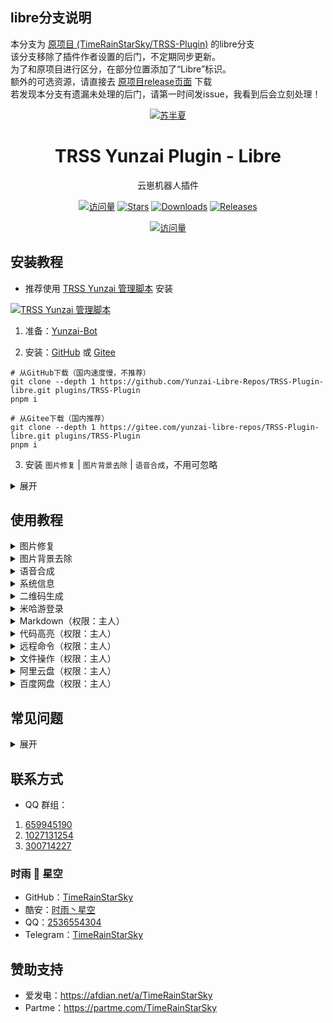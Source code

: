 ## libre分支说明
本分支为 [原项目 (TimeRainStarSky/TRSS-Plugin)](https://github.com/TimeRainStarSky/TRSS-Plugin) 的libre分支  
该分支移除了插件作者设置的后门，不定期同步更新。  
为了和原项目进行区分，在部分位置添加了“Libre”标识。  
额外的可选资源，请直接去 [原项目release页面](https://github.com/TimeRainStarSky/TRSS-Plugin/releases) 下载  
若发现本分支有遗漏未处理的后门，请第一时间发issue，我看到后会立刻处理！

<div align="center">

<a href="https://moegirl.org.cn/苏半夏">
  <picture>
    <source media="(prefers-color-scheme: dark)" srcset="Picture/苏半夏D.png">
    <img alt="苏半夏" src="Picture/苏半夏.png">
  </picture>
</a>

# TRSS Yunzai Plugin - Libre

云崽机器人插件

[![访问量](https://visitor-badge.glitch.me/badge?page_id=TimeRainStarSky.TRSS-Plugin&right_color=red&left_text=访%20问%20量)](https://github.com/TimeRainStarSky/TRSS-Plugin)
[![Stars](https://img.shields.io/github/stars/TimeRainStarSky/TRSS-Plugin?color=yellow&label=收藏)](../../stargazers)
[![Downloads](https://img.shields.io/github/downloads/TimeRainStarSky/TRSS-Plugin/total?color=blue&label=下载)](Install.sh)
[![Releases](https://img.shields.io/github/v/release/TimeRainStarSky/TRSS-Plugin?color=green&label=发行版)](../../releases/latest)

[![访问量](https://profile-counter.glitch.me/TimeRainStarSky-TRSS-Plugin/count.svg)](https://github.com/TimeRainStarSky/TRSS-Plugin)

</div>

## 安装教程

- 推荐使用 [TRSS Yunzai 管理脚本](https://TRSS.me) 安装

[![TRSS Yunzai 管理脚本](https://github-readme-stats.vercel.app/api/pin/?username=TimeRainStarSky&repo=TRSS_Yunzai&show_owner=true)](../../../TRSS_Yunzai)

1. 准备：[Yunzai-Bot](https://github.com/Le-niao/Yunzai-Bot)

2. 安装：[GitHub](https://github.com/Yunzai-Libre-Repos/TRSS-Plugin-libre) 或 [Gitee](https://gitee.com/yunzai-libre-repos/TRSS-Plugin-libre)

```shell
# 从GitHub下载（国内速度慢，不推荐）
git clone --depth 1 https://github.com/Yunzai-Libre-Repos/TRSS-Plugin-libre.git plugins/TRSS-Plugin
pnpm i
```

```shell
# 从Gitee下载（国内推荐）
git clone --depth 1 https://gitee.com/yunzai-libre-repos/TRSS-Plugin-libre.git plugins/TRSS-Plugin
pnpm i
```

3. 安装 `图片修复` | `图片背景去除` | `语音合成`，不用可忽略

<details><summary>展开</summary>

安装 [Python 3.10-3.11](https://python.org) 和 [Poetry](https://python-poetry.org)，并在插件目录执行以下操作

```
poetry install
```

- 图片修复：

```
git clone --depth 1 https://gitee.com/TimeRainStarSky/Real-ESRGAN
cd Real-ESRGAN
poetry run python setup.py develop
```

- 图片背景去除：

```
git clone --depth 1 https://gitee.com/TimeRainStarSky/RemBG
cd RemBG
curl -LO https://github.com/TimeRainStarSky/TRSS-Plugin/releases/download/latest/u2net.onnx.xz
curl -LO https://github.com/TimeRainStarSky/TRSS-Plugin/releases/download/latest/isnetis.onnx.xz
xz -dv u2net.onnx.xz isnetis.onnx.xz
```

- 语音合成：

```
poetry run pip install monotonic-align
git clone --depth 1 https://gitee.com/TimeRainStarSky/ChatWaifu
git clone --depth 1 https://gitee.com/TimeRainStarSky/GenshinVoice
```

- 语音合成 汉语模型：

```
cd ChatWaifu
curl -LO https://github.com/TimeRainStarSky/TRSS-Plugin/releases/download/latest/ChatWaifuCN.txz
tar -xvJf ChatWaifuCN.txz
```

- 语音合成 日语模型：

```
cd ChatWaifu
curl -LO https://github.com/TimeRainStarSky/TRSS-Plugin/releases/download/latest/ChatWaifuJP.txz
tar -xvJf ChatWaifuJP.txz
```

- 语音合成 原神模型：
```
cd GenshinVoice
curl -LO https://github.com/TimeRainStarSky/TRSS-Plugin/releases/download/latest/G_809000.pth.xz
xz -dv G_809000.pth.xz
```

<details><summary>部署为 API 服务器</summary>

```
bash server.sh [端口]
```

</details>

- 阿里云盘 / 百度网盘：

使用脚本安装后，启动 CLI，输入 `login -h`，按提示登录

</details>

## 使用教程

<details><summary>图片修复</summary>

- 图片修复 / 动漫图片修复 + `图片`

</details>

<details><summary>图片背景去除</summary>

- 图片背景去除 / 动漫图片背景去除 + `图片`

</details>

<details><summary>语音合成</summary>

- `角色名` + 说 + `中文`
- 语音合成角色列表

</details>

<details><summary>系统信息</summary>

- 系统信息 / 系统信息图片 / 系统测试

</details>

<details><summary>二维码生成</summary>

- 二维码 + `文字`

</details>

<details><summary>米哈游登录</summary>

- 二维码登录：米哈游登录
- 账号密码登录：米哈游登录 + `账号`

</details>

<details><summary>Markdown（权限：主人）</summary>

- md + `文件` / `URL`

</details>

<details><summary>代码高亮（权限：主人）</summary>

- sc + `文件` / `URL`

</details>

<details><summary>远程命令（权限：主人）</summary>

- rc + `Shell 命令`
- rj + `JavaScript 命令`
- dm(单条消息) / mm(多条消息) / fm(转发消息) + `JavaScript 表达式`
- rcp / rjp / dmp / mmp / fmp 以图片显示输出

</details>

<details><summary>文件操作（权限：主人）</summary>

- 文件查看 / 文件上传 / 文件下载 + `路径`

</details>

<details><summary>阿里云盘（权限：主人）</summary>

阿里云盘 +

- 帮助
- 上传
- 下载
- 相簿
- 链接
- 查看
- 创建目录
- 移动
- 回收站
- 重命名
- 删除
- 分享
- 同步备份
- 树形图
- 在线网盘
- 切换网盘
- 登录账号
- 账号列表
- 退出账号
- 空间配额
- 切换账号
- 当前账号

</details>

<details><summary>百度网盘（权限：主人）</summary>

百度网盘 +

- 帮助
- 上传
- 下载
- 复制
- 链接
- 查看
- 元信息
- 创建目录
- 移动
- 离线下载
- 空间配额
- 回收站
- 删除
- 搜索
- 分享
- 转存
- 树形图
- 登录账号
- 账号列表
- 退出账号
- 切换账号
- 当前账号

</details>

## 常见问题

<details><summary>展开</summary>

- 问：`ModuleNotFoundError: No module named 'xxx'`
- 答：未正确执行 `poetry install`

- 问：`已杀死` | `Signal 9` | `MemoryError`
- 答：`清理内存` 或 `增加 SWAP`

- 问：使用 `Git Bash` 执行 `poetry install` 失败
- 答：改用 `命令提示符` 或 `Windows PowerShell`

- 问：`error: Microsoft Visual C++ 14.0 or greater is required.`
- 答：下载安装 [Microsoft C++ 生成工具](https://visualstudio.microsoft.com/zh-hans/visual-cpp-build-tools)
  ![Microsoft C++ 生成工具](Picture/Microsoft_C++_生成工具.png)

- 问：`'bash' 不是内部或外部命令，也不是可运行的程序或批处理文件` `bash : 无法将“sh”项识别为 cmdlet、函数、脚本文件或可运行程序的名称。请检查名称的拼写，如果包括路径，请确保路径正确，然后再试一次。`
- 答：改用 `Git Bash`

- 问：手动安装过程中出现问题
- 答：建议自行解决，不会就用脚本一键安装

- 问：我有其他问题
- 答：提供详细问题描述，通过下方 联系方式 反馈问题

</details>

## 联系方式

- QQ 群组：
1. [659945190](https://jq.qq.com/?k=VBuHGPv3)
2. [1027131254](https://jq.qq.com/?k=Af0pTDHU)
3. [300714227](https://jq.qq.com/?k=V2xVpaR7)

### 时雨 🌌 星空

- GitHub：[TimeRainStarSky](https://github.com/TimeRainStarSky)
- 酷安：[时雨丶星空](https://coolapk.com/u/2650948)
- QQ：[2536554304](https://qm.qq.com/cgi-bin/qm/qr?k=x8LtlP8vwZs7qLwmsbCsyLoAHy7Et1Pj)
- Telegram：[TimeRainStarSky](https://t.me/TimeRainStarSky)

## 赞助支持

- 爱发电：<https://afdian.net/a/TimeRainStarSky>
- Partme：<https://partme.com/TimeRainStarSky>
